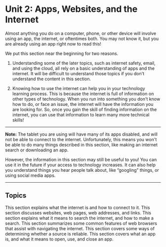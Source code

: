 # Unit 2: Apps, Websites, and the Internet

Almost anything you do on a computer, phone, or other device will involve using an app, the internet, or oftentimes both. You may not know it, but you are already using an app right now to read this!

We put this section near the beginning for two reasons.

1. Understanding some of the later topics, such as internet safety, email, and using the cloud, all rely on a basic understanding of apps and the internet. It will be difficult to understand those topics if you don't understand the content in this section.

2. Knowing how to use the internet can help you in your technology learning process.
   This is because the internet is full of information on other types of technology. When you run into something you don't know how to do, or face an issue, the internet will have the information you are looking for. So, once you gain the skill of finding information on the internet, you can use that information to learn many more technical skills!

---

**Note:** The tablet you are using will have many of its apps disabled, and will not be able to connect to the internet. Unfortunately, this means you won't be able to do many things described in this section, like making an internet search or downloading an app.

However, the information in this section may still be useful to you! You can use it in the future if your access to technology increases. It can also help you understand things you hear people talk about, like “googling” things, or using social media apps.

---

## Topics

<VitepressCardContainer :cols="2">
  <VitepressCard
    mdiIcon="mdiWeb"
    iconColor="var(--vp-c-brand-2)"
    title="The Internet"
    link="./2.1-the-internet"
    linkText="Go to section"
  >
  This section explains what the internet is and how to connect to it.
  </VitepressCard>
  <VitepressCard
    mdiIcon="mdiLinkBox"
    iconColor="var(--vp-c-brand-2)"
    title="Websites"
    link="./2.2-websites"
    linkText="Go to section"
  >
  This section discusses websites, web pages, web addresses, and links.
  </VitepressCard>
  <VitepressCard
    mdiIcon="mdiMagnify"
    iconColor="var(--vp-c-brand-2)"
    title="Searching"
    link="./2.3-searching"
    linkText="Go to section"
  >
  This section explains what it means to search the internet, and how to make a search.
  </VitepressCard>
  <VitepressCard
    mdiIcon="mdiStarCircle"
    iconColor="var(--vp-c-brand-2)"
    title="Browser Features"
    link="./2.4-browser-features"
    linkText="Go to section"
  >
  This section summarizes some common features of web browsers that assist with navigating the internet.
  </VitepressCard>
  <VitepressCard
    mdiIcon="mdiHelpRhombus"
    iconColor="var(--vp-c-brand-2)"
    title="Reputable Sources"
    link="./2.5-reputable-sources"
    linkText="Go to section"
  >
  This section covers some ways of determining whether a source is reliable.
  </VitepressCard>
  <VitepressCard
    mdiIcon="mdiApps"
    iconColor="var(--vp-c-brand-2)"
    title="Apps"
    link="./2.6-apps"
    linkText="Go to section"
  >
  This section covers what an app is, and what it means to open, use, and close an app.
  </VitepressCard>
</VitepressCardContainer>
